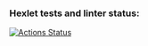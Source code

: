 ### Hexlet tests and linter status:
[![Actions Status](https://github.com/julish13/frontend-project-lvl4/workflows/hexlet-check/badge.svg)](https://github.com/julish13/frontend-project-lvl4/actions)